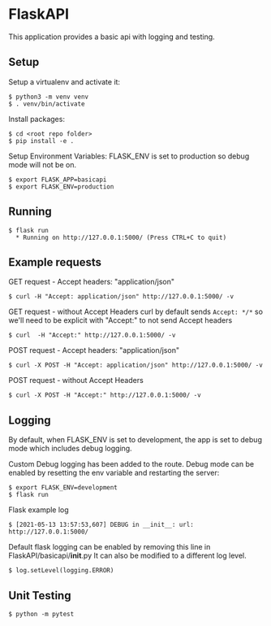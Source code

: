 FlaskAPI
=========
This application provides a basic api with logging and testing.

Setup
----------

Setup a virtualenv and activate it:

    $ python3 -m venv venv
    $ . venv/bin/activate

Install packages:
    
    $ cd <root repo folder>
    $ pip install -e .

Setup Environment Variables:
    FLASK_ENV is set to production so debug mode will not be on.
    
    $ export FLASK_APP=basicapi
    $ export FLASK_ENV=production


Running
----------------


    $ flask run
      * Running on http://127.0.0.1:5000/ (Press CTRL+C to quit)

Example requests
----------------

GET request - Accept headers: "application/json"

    $ curl -H "Accept: application/json" http://127.0.0.1:5000/ -v

GET request - without Accept Headers
    curl by default sends `Accept: */*` so we'll need to be explicit with "Accept:" to not send Accept headers

    $ curl  -H "Accept:" http://127.0.0.1:5000/ -v

POST request - Accept headers: "application/json"

    $ curl -X POST -H "Accept: application/json" http://127.0.0.1:5000/ -v

POST request - without Accept Headers

    $ curl -X POST -H "Accept:" http://127.0.0.1:5000/ -v


Logging
-------
By default, when FLASK_ENV is set to development, the app is set to debug mode which includes debug logging.

Custom Debug logging has been added to the route.
Debug mode can be enabled by resetting the env variable and restarting the server: 

    $ export FLASK_ENV=development
    $ flask run

Flask example log
    
    $ [2021-05-13 13:57:53,607] DEBUG in __init__: url: http://127.0.0.1:5000/

Default flask logging can be enabled by removing this line in FlaskAPI/basicapi/__init__.py
It can also be modified to a different log level.

    $ log.setLevel(logging.ERROR)
    
Unit Testing
-------

    $ python -m pytest

